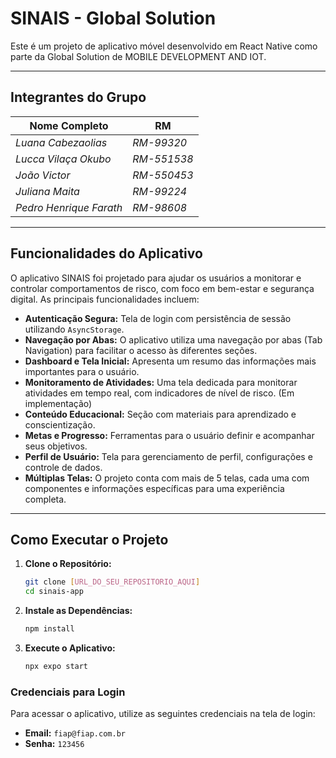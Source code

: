 # SINAIS - Global Solution

Este é um projeto de aplicativo móvel desenvolvido em React Native como parte da Global Solution de MOBILE DEVELOPMENT AND IOT.

---

## Integrantes do Grupo

| Nome Completo      | RM      |
| ----------------- | ------- |
| *Luana Cabezaolias* | *RM-99320* |
| *Lucca Vilaça Okubo* | *RM-551538* |
| *João Victor* | *RM-550453* |
| *Juliana Maita* | *RM-99224* |
| *Pedro Henrique Farath* | *RM-98608* |

---

## Funcionalidades do Aplicativo

O aplicativo SINAIS foi projetado para ajudar os usuários a monitorar e controlar comportamentos de risco, com foco em bem-estar e segurança digital. As principais funcionalidades incluem:

- **Autenticação Segura:** Tela de login com persistência de sessão utilizando `AsyncStorage`.
- **Navegação por Abas:** O aplicativo utiliza uma navegação por abas (Tab Navigation) para facilitar o acesso às diferentes seções.
- **Dashboard e Tela Inicial:** Apresenta um resumo das informações mais importantes para o usuário.
- **Monitoramento de Atividades:** Uma tela dedicada para monitorar atividades em tempo real, com indicadores de nível de risco. (Em implementação)
- **Conteúdo Educacional:** Seção com materiais para aprendizado e conscientização.
- **Metas e Progresso:** Ferramentas para o usuário definir e acompanhar seus objetivos.
- **Perfil de Usuário:** Tela para gerenciamento de perfil, configurações e controle de dados.
- **Múltiplas Telas:** O projeto conta com mais de 5 telas, cada uma com componentes e informações específicas para uma experiência completa.

---

## Como Executar o Projeto

1.  **Clone o Repositório:**
    ```bash
    git clone [URL_DO_SEU_REPOSITORIO_AQUI]
    cd sinais-app
    ```

2.  **Instale as Dependências:**
    ```bash
    npm install
    ```

3.  **Execute o Aplicativo:**
    ```bash
    npx expo start
    ```

### Credenciais para Login

Para acessar o aplicativo, utilize as seguintes credenciais na tela de login:

- **Email:** `fiap@fiap.com.br`
- **Senha:** `123456`
